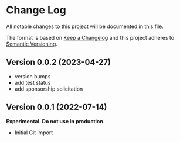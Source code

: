 # Change Log

All notable changes to this project will be documented in this file.

The format is based on [Keep a Changelog](http://keepachangelog.com/)
and this project adheres to [Semantic Versioning](http://semver.org/).

## Version 0.0.2 (2023-04-27)

- version bumps
- add test status
- add sponsorship solicitation

## Version 0.0.1 (2022-07-14)

**Experimental. Do not use in production.**

* Initial Git import
